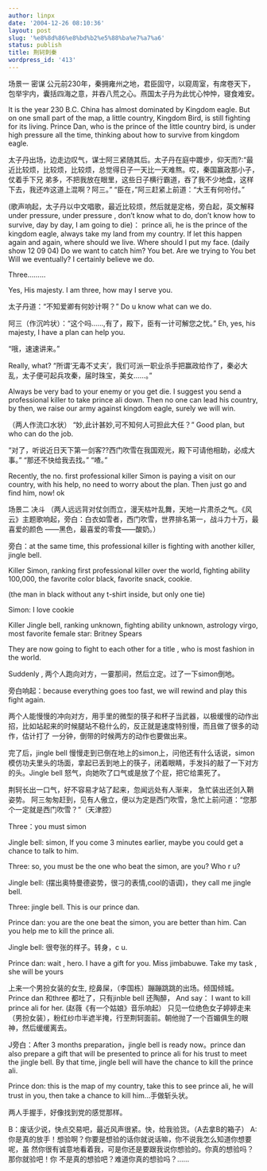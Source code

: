 ```yaml
---
author: linpx
date: '2004-12-26 08:10:36'
layout: post
slug: '%e8%8d%86%e8%bd%b2%e5%88%ba%e7%a7%a6'
status: publish
title: 荆轲刺秦
wordpress_id: '413'
---
```


场景一 密谋 公元前230年，秦拥雍州之地，君臣固守，以窥周室，有席卷天下， 包举宇内，囊括四海之意，并吞八荒之心。燕国太子丹为此忧心忡忡，寝食难安。

It is the year 230 B.C. China has almost dominated by Kingdom eagle. But on
one small part of the map, a little country, Kingdom Bird, is still fighting
for its living. Prince Dan, who is the prince of the little country bird, is
under high pressure all the time, thinking about how to survive from kingdom
eagle.

太子丹出场，边走边叹气，谋士阿三紧随其后。太子丹在庭中踱步，仰天而?:“最近比较烦，比较烦，比较烦，总觉得日子一天比一天难熬。哎，秦国赢政那小子，仗着手下兄
弟多，不把我放在眼里，这些日子横行霸道，吞了我不少地盘，这样下去，我还咋这道上混啊？阿三。” “臣在，”阿三赶紧上前道：“大王有何吩付。”

(歌声响起，太子丹以中文唱歌，最近比较烦，然后就是定格，旁白起，英文解释under pressure, under pressure , don’t
know what to do, don’t know how to survive, day by day, I am going to die)：
prince ali, he is the prince of the kingdom eagle, always take my land from my
country. If let this happen again and again, where should we live. Where
should I put my face. (daily show 12 09 04) Do we want to catch him? You bet.
Are we trying to You bet Will we eventually? I certainly believe we do.

Three………

Yes, His majesty. I am three, how may I serve you.

太子丹道：“不知爱卿有何妙计啊？” Do u know what can we do.

阿三（作沉吟状）：“这个吗……,有了，殿下，臣有一计可解您之忧。” Eh, yes, his majesty, I have a plan can help
you.

“哦，速速讲来。”

Really, what? “所谓‘无毒不丈夫’，我们可派一职业杀手把赢政给作了，秦必大乱，太子便可起兵攻秦，届时珠宝，美女……。”

Always be very bad to your enemy or you get die. I suggest you send a
professional killer to take prince ali down. Then no one can lead his country,
by then, we raise our army against kingdom eagle, surely we will win.

（两人作流口水状） “妙,此计甚妙,可不知何人可担此大任？” Good plan, but who can do the job.

“对了，听说近日天下第一剑客??西门吹雪在我国观光，殿下可请他相助，必成大事。” “那还不快给我去找。” “喳。”

Recently, the no. first professional killer Simon is paying a visit on our
country, with his help, no need to worry about the plan. Then just go and find
him, now! ok

场景二 决斗 （两人远远背对仗剑而立，漫天枯叶乱舞，天地一片肃杀之气。《风云》主题歌响起，旁白：白衣如雪者，西门吹雪，世界排名第一，战斗力十万，最喜爱的颜色
——黑色，最喜爱的零食——酸奶。）

旁白：at the same time, this professional killer is fighting with another killer,
jingle bell.

Killer Simon, ranking first professional killer over the world, fighting
ability 100,000, the favorite color black, favorite snack, cookie.

(the man in black without any t-shirt inside, but only one tie)

Simon: I love cookie

Killer Jingle bell, ranking unknown, fighting ability unknown, astrology
virgo, most favorite female star: Britney Spears

They are now going to fight to each other for a title , who is most fashion in
the world.

Suddenly , 两个人跑向对方，一霎那间，然后立定。过了一下simon倒地。

旁白响起：because everything goes too fast, we will rewind and play this fight
again.

两个人能慢慢的冲向对方，用手里的微型的筷子和杯子当武器，以极缓慢的动作出招，比如站起来的时候腿站不稳什么的，反正就是速度特别慢，而且做了很多的动作，估计打了
一分钟，倒带的时候两方的动作也要做出来。

完了后，jingle bell
慢慢走到已倒在地上的simon上，问他还有什么话说，simon模仿功夫里头的场面，拿起已丢到地上的筷子，闭着眼睛，手发抖的敲了一下对方的头。Jingle
bell 怒气，向她吹了口气或是放了个屁，把它给熏死了。

  
荆轲长出一口气，好不容易才站了起来，忽闻远处有人渐来， 急忙装出还剑入鞘姿势。
阿三匆匆赶到，见有人傲立，便以为定是西门吹雪，急忙上前问道：“您那个一定就是西门吹雪？”（天津腔）

Three：you must simon

Jingle bell: simon, If you come 3 minutes earlier, maybe you could get a
chance to talk to him.

Three: so, you must be the one who beat the simon, are you? Who r u?

Jingle bell: (摆出奥特曼德姿势，很刁的表情,cool的语调)，they call me jingle bell.

Three: jingle bell. This is our prince dan.

Prince dan: you are the one beat the simon, you are better than him. Can you
help me to kill the prince ali.

Jingle bell: 很夸张的样子。转身，c u.

Prince dan: wait , hero. I have a gift for you. Miss jimbabuwe. Take my task ,
she will be yours

上来一个男扮女装的女生, 挖鼻屎，（李国栋）蹦蹦跳跳的出场。倾国倾城。Prince dan 和three 都吐了，只有jinble bell 还陶醉，
And say： I want to kill prince ali for her. (赵薇《有一个姑娘》音乐响起）
只见一位绝色女子婷婷走来（男扮女装），粉红纱巾半遮半掩，行至荆轲面前。朝他抛了一个百媚俱生的眼神，然后缓缓离去。

J旁白：After 3 months preparation，jingle bell is ready now。prince dan also
prepare a gift that will be presented to prince ali for his trust to meet the
jingle bell. By that time, jingle bell will have the chance to kill the prince
ali.

Prince don: this is the map of my country, take this to see prince ali, he
will trust in you, then take a chance to kill him…手做斩头状。

两人手握手，好像找到党的感觉那样。

B：废话少说，快点交易吧，最近风声很紧。快，给我验货。（A去拿B的箱子） A:你是真的放手！想验啊？你要是想验的话你就说话嘛，你不说我怎么知道你想要呢，虽
然你很有诚意地看着我，可是你还是要跟我说你想验的。你真的想验吗？那你就验吧！你 不是真的想验吧？难道你真的想验吗？……


